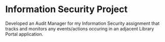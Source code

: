 # Information Security Project
Developed an Audit Manager for my Information Security assignment that tracks and monitors any events/actions occuring in an adjacent Library Portal application. 
